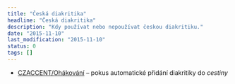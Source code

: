 ```yaml
---
title: "Česká diakritika"
headline: "Česká diakritika"
description: "Kdy používat nebo nepoužívat českou diakritiku."
date: "2015-11-10"
last_modification: "2015-11-10"
status: 0
tags: []
---
```


- [CZACCENT/Ohákování](https://nlp.fi.muni.cz/cz_accent/) – pokus automatické přidání diakritiky do *cestiny*